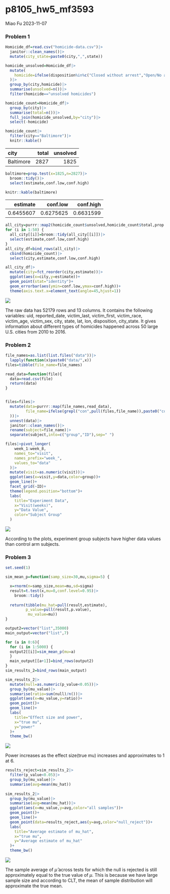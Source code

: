 p8105_hw5_mf3593
================
Miao Fu
2023-11-07

### Problem 1

``` r
Homicide_df=read.csv("homicide-data.csv")|>
  janitor::clean_names()|>
  mutate(city_state=paste0(city,",",state))

homicide_unsolved=Homicide_df|>
  mutate(
    homicide=ifelse(disposition%in%c("Closed without arrest","Open/No arrest"),"unsolved homicides","solved homicides")
  )|>
  group_by(city,homicide)|>
  summarise(unsolved=n())|>
  filter(homicide=="unsolved homicides")

homicide_count=Homicide_df|>
  group_by(city)|>
  summarise(total=n())|>
  full_join(homicide_unsolved,by="city")|>
  select(-homicide)

homicide_count|>
  filter(city=="Baltimore")|>
  knitr::kable()
```

| city      | total | unsolved |
|:----------|------:|---------:|
| Baltimore |  2827 |     1825 |

``` r
baltimore=prop.test(x=1825,n=2827)|>
  broom::tidy()|>
  select(estimate,conf.low,conf.high)

knitr::kable(baltimore)
```

|  estimate |  conf.low | conf.high |
|----------:|----------:|----------:|
| 0.6455607 | 0.6275625 | 0.6631599 |

``` r
all_city=purrr::map2(homicide_count$unsolved,homicide_count$total,prop.test)
for (i in 1:50) {
  all_city[[i]]=broom::tidy(all_city[[i]])|>
  select(estimate,conf.low,conf.high)
}
all_city_df=bind_rows(all_city)|>
  cbind(homicide_count)|>
  select(city,estimate,conf.low,conf.high)

all_city_df|>
  mutate(city=fct_reorder(city,estimate))|>
  ggplot(aes(x=city,y=estimate))+
  geom_point(stat="identity")+
  geom_errorbar(aes(ymin=conf.low,ymax=conf.high))+
  theme(axis.text.x=element_text(angle=45,hjust=1))
```

![](mf3593_files/figure-gfm/unnamed-chunk-1-1.png)<!-- -->

The raw data has 52179 rows and 13 columns. It contains the following
variables: uid, reported_date, victim_last, victim_first, victim_race,
victim_age, victim_sex, city, state, lat, lon, disposition, city_state.
It gives information about different types of homicides happened across
50 large U.S. cities from 2010 to 2016.

### Problem 2

``` r
file_names=as.list(list.files("data"))|>
  lapply(function(x)paste0("data/",x))
files=tibble(file_name=file_names)

read_data=function(file){
  data=read.csv(file)
  return(data)
}


files=files|>
  mutate(data=purrr::map(file_names,read_data),
         file_name=ifelse(grepl("con",pull(files,file_name)),paste0("control ",substring(file_name,10,11)),paste0("experiment ",substring(file_name,10,11))
  ))|>
  unnest(data)|>
  janitor::clean_names()|>
  rename(subject=file_name)|>
  separate(subject,into=c("group","ID"),sep=" ")

files|>pivot_longer(
    week_1:week_8,
    names_to="visit",
    names_prefix="week_",
    values_to="data"
  )|>
  mutate(visit=as.numeric(visit))|>
  ggplot(aes(x=visit,y=data,color=group))+
  geom_line()+
  facet_grid(~ID)+
  theme(legend.position="bottom")+
  labs(
    title="Experiment Data",
    x="Visit(weeks)",
    y="Data Value",
    color="Subject Group"
  )
```

![](mf3593_files/figure-gfm/unnamed-chunk-2-1.png)<!-- -->

According to the plots, experiment group subjects have higher data
values than control arm subjects.

### Problem 3

``` r
set.seed(1)

sim_mean_p=function(samp_size=30,mu,sigma=5) {

  x=rnorm(n=samp_size,mean=mu,sd=sigma)
  result=t.test(x,mu=0,conf.level=0.95)|>
    broom::tidy()
  
  return(tibble(mu_hat=pull(result,estimate),
         p_value=pull(result,p.value),
          mu_value=mu))
}

output2=vector("list",35000)
main_output=vector("list",7)

for (a in 0:6){
  for (i in 1:5000) {
  output2[[i]]=sim_mean_p(mu=a)
  }
  main_output[[a+1]]=bind_rows(output2)
}
sim_results_2=bind_rows(main_output)

sim_results_2|>
  mutate(null=as.numeric(p_value<0.05))|>
  group_by(mu_value)|>
  summarise(ratio=sum(null)/n())|>
  ggplot(aes(x=mu_value,y=ratio))+
  geom_point()+
  geom_line()+
  labs(
    title="Effect size and power",
    x="true mu",
    y="power"
  )+
  theme_bw()
```

![](mf3593_files/figure-gfm/unnamed-chunk-3-1.png)<!-- -->

Power increases as the effect size(true mu) increases and approximates
to 1 at 6.

``` r
results_reject=sim_results_2|>
  filter(p_value<0.05)|>
  group_by(mu_value)|>
  summarise(avg=mean(mu_hat))
  
sim_results_2|>
  group_by(mu_value)|>
  summarise(avg=mean(mu_hat))|>
  ggplot(aes(x=mu_value,y=avg,color="all samples"))+
  geom_point()+
  geom_line()+
  geom_point(data=results_reject,aes(y=avg,color="null_reject"))+
  labs(
    title="Average estimate of mu_hat",
    x="true mu",
    y="Average estimate of mu_hat"
  )+
  theme_bw()
```

![](mf3593_files/figure-gfm/unnamed-chunk-4-1.png)<!-- -->

The sample average of $\hat{\mu}$ across tests for which the null is
rejected is still approximately equal to the true value of $\mu$. This
is because we have large sample size and according to CLT, the mean of
sample distribution will approximate the true mean.
